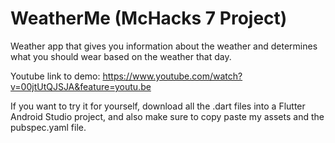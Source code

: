 # WeatherMe (McHacks 7 Project)

Weather app that gives you information about the weather and determines what you should wear based on the weather that day.

Youtube link to demo: https://www.youtube.com/watch?v=00jtUtQJSJA&feature=youtu.be

If you want to try it for yourself, download all the .dart files into a Flutter Android Studio project, and also make sure to copy paste my assets and the pubspec.yaml file.
